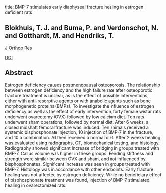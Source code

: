 title: BMP-7 stimulates early diaphyseal fracture healing in estrogen deficient rats

## Blokhuis, T. J. and Buma, P. and Verdonschot, N. and Gotthardt, M. and Hendriks, T.
J Orthop Res

<a href="https://doi.org/10.1002/jor.22013">DOI</a>

## Abstract
Estrogen deficiency causes postmenopausal osteoporosis. The relationship between estrogen deficiency and the high failure rate after osteoporotic fracture treatment is unclear, as is the effect of possible interventions, either with anti-resorptive agents or with anabolic agents such as bone morphogenetic proteins (BMPs). To investigate the influence of estrogen deficiency as well as the effect of early intervention, forty female wistar rats underwent ovarectomy (OVX) followed by low calcium diet. Ten rats underwent sham operations, followed by normal diet. After 6 weeks, a closed midshaft femoral fracture was induced. Ten animals received a systemic bisphosphonate injection, 10 injection of BMP-7 in the fracture, and 10 a combination. All then received a normal diet. After 2 weeks healing was evaluated using radiographs, CT, biomechanical testing, and histology. Radiography showed significant increase of bridging in groups treated with BMP-7. Callus volume was higher in these groups. Bending stiffness and strength were similar between OVX and sham, and not influenced by bisphosphonates. Significant increase was seen in groups treated with BMP-7. Histology was in accordance with other endpoints. Early fracture healing was not affected by estrogen deficiency. While no beneficiary effect of bisphosphonate treatment was found, injection of BMP-7 stimulated healing in ovarectomized rats.

